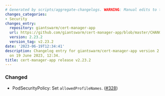 ```yaml
---
# Generated by scripts/aggregate-changelogs. WARNING: Manual edits to this files will be overwritten.
changes_categories:
- Security
changes_entry:
  repository: giantswarm/cert-manager-app
  url: https://github.com/giantswarm/cert-manager-app/blob/master/CHANGELOG.md#2232---2023-06-19
  version: 2.23.2
  version_tag: v2.23.2
date: '2023-06-19T12:34:41'
description: Changelog entry for giantswarm/cert-manager-app version 2.23.2, published
  on 19 June 2023, 12:34.
title: cert-manager-app release v2.23.2
---
```


### Changed
- PodSecurityPolicy: Set `allowedProfileNames`. ([#328](https://github.com/giantswarm/cert-manager-app/pull/328))
